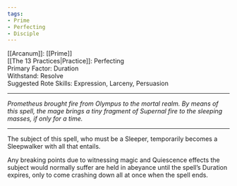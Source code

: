 ```yaml
---
tags:
- Prime
- Perfecting
- Disciple
---
```


[[Arcanum]]: [[Prime]]\
[[The 13 Practices|Practice]]: Perfecting\
Primary Factor: Duration\
Withstand: Resolve\
Suggested Rote Skills: Expression, Larceny, Persuasion

---

_Prometheus brought fire from Olympus to the mortal realm. By means of this spell, the mage brings a tiny fragment of Supernal fire to the sleeping masses, if only for a time._

---

The subject of this spell, who must be a Sleeper, temporarily becomes a Sleepwalker with all that entails.

Any breaking points due to witnessing magic and Quiescence effects the subject would normally suffer are held in abeyance until the spell’s Duration expires, only to come crashing down all at once when the spell ends.